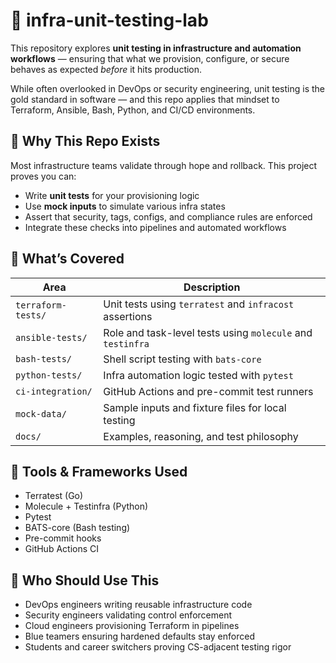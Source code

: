 # 🧪 infra-unit-testing-lab

This repository explores **unit testing in infrastructure and automation workflows** — ensuring that what we provision, configure, or secure behaves as expected *before* it hits production.

While often overlooked in DevOps or security engineering, unit testing is the gold standard in software — and this repo applies that mindset to Terraform, Ansible, Bash, Python, and CI/CD environments.

## 🎯 Why This Repo Exists

Most infrastructure teams validate through hope and rollback. This project proves you can:

- Write **unit tests** for your provisioning logic
- Use **mock inputs** to simulate various infra states
- Assert that security, tags, configs, and compliance rules are enforced
- Integrate these checks into pipelines and automated workflows

## 🧱 What’s Covered

| Area                  | Description |
|-----------------------|-------------|
| `terraform-tests/`     | Unit tests using `terratest` and `infracost` assertions |
| `ansible-tests/`       | Role and task-level tests using `molecule` and `testinfra` |
| `bash-tests/`          | Shell script testing with `bats-core` |
| `python-tests/`        | Infra automation logic tested with `pytest` |
| `ci-integration/`      | GitHub Actions and pre-commit test runners |
| `mock-data/`           | Sample inputs and fixture files for local testing |
| `docs/`                | Examples, reasoning, and test philosophy |

## 🔧 Tools & Frameworks Used
- Terratest (Go)
- Molecule + Testinfra (Python)
- Pytest
- BATS-core (Bash testing)
- Pre-commit hooks
- GitHub Actions CI

## 👥 Who Should Use This
- DevOps engineers writing reusable infrastructure code
- Security engineers validating control enforcement
- Cloud engineers provisioning Terraform in pipelines
- Blue teamers ensuring hardened defaults stay enforced
- Students and career switchers proving CS-adjacent testing rigor


